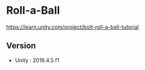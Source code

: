 # Roll-a-Ball

https://learn.unity.com/project/bolt-roll-a-ball-tutorial

## Version

* Unity : 2019.4.5.f1
